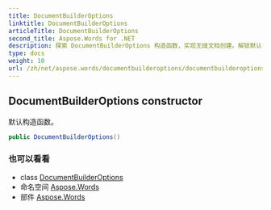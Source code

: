 ```yaml
---
title: DocumentBuilderOptions
linktitle: DocumentBuilderOptions
articleTitle: DocumentBuilderOptions
second_title: Aspose.Words for .NET
description: 探索 DocumentBuilderOptions 构造函数，实现无缝文档创建。解锁默认设置，提升效率并实现自定义。
type: docs
weight: 10
url: /zh/net/aspose.words/documentbuilderoptions/documentbuilderoptions/
---
```

## DocumentBuilderOptions constructor

默认构造函数。

```csharp
public DocumentBuilderOptions()
```

### 也可以看看

* class [DocumentBuilderOptions](../)
* 命名空间 [Aspose.Words](../../../aspose.words/)
* 部件 [Aspose.Words](../../../)
